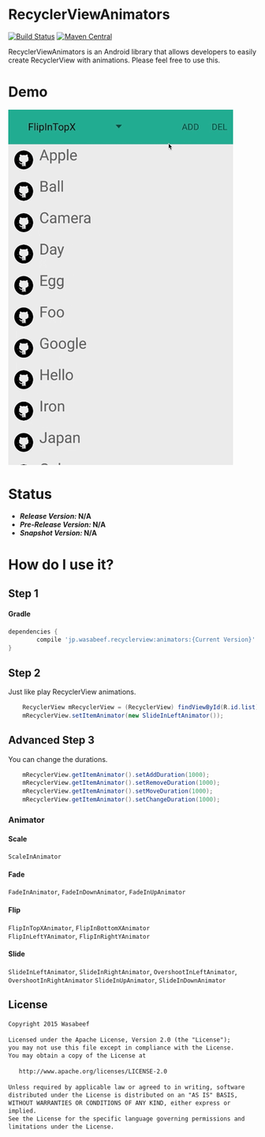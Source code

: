 RecyclerViewAnimators
======================

[![Build Status](https://travis-ci.org/wasabeef/RecyclerViewAnimators.svg)](https://travis-ci.org/wasabeef/RecyclerViewAnimators)
[![Maven Central](https://maven-badges.herokuapp.com/maven-central/jp.wasabeef.recyclerview/animators/badge.svg)](https://maven-badges.herokuapp.com/maven-central/com.malinskiy/superrecyclerview) 

RecyclerViewAnimators is an Android library that allows developers to easily create RecyclerView with animations.
Please feel free to use this.

# Demo

![](art/demo.gif)

# Status

  - ***Release Version:* N/A**
  - ***Pre-Release Version:* N/A**
  - ***Snapshot Version:* N/A**

# How do I use it?

## Step 1

#### Gradle
```groovy
dependencies {
        compile 'jp.wasabeef.recyclerview:animators:{Current Version}'
}
```

## Step 2

Just like play RecyclerView animations.

```java
    RecyclerView mRecyclerView = (RecyclerView) findViewById(R.id.list);
    mRecyclerView.setItemAnimator(new SlideInLeftAnimator());
```

## Advanced Step 3

You can change the durations.

```java
    mRecyclerView.getItemAnimator().setAddDuration(1000);
    mRecyclerView.getItemAnimator().setRemoveDuration(1000);
    mRecyclerView.getItemAnimator().setMoveDuration(1000);
    mRecyclerView.getItemAnimator().setChangeDuration(1000);
```

### Animator

#### Scale
`ScaleInAnimator`

#### Fade
`FadeInAnimator`, `FadeInDownAnimator`, `FadeInUpAnimator`

#### Flip
`FlipInTopXAnimator`, `FlipInBottomXAnimator`  
`FlipInLeftYAnimator`, `FlipInRightYAnimator`

#### Slide
`SlideInLeftAnimator`, `SlideInRightAnimator`, `OvershootInLeftAnimator`, `OvershootInRightAnimator`
`SlideInUpAnimator`, `SlideInDownAnimator`

License
-------

    Copyright 2015 Wasabeef

    Licensed under the Apache License, Version 2.0 (the "License");
    you may not use this file except in compliance with the License.
    You may obtain a copy of the License at

       http://www.apache.org/licenses/LICENSE-2.0

    Unless required by applicable law or agreed to in writing, software
    distributed under the License is distributed on an "AS IS" BASIS,
    WITHOUT WARRANTIES OR CONDITIONS OF ANY KIND, either express or implied.
    See the License for the specific language governing permissions and
    limitations under the License.

